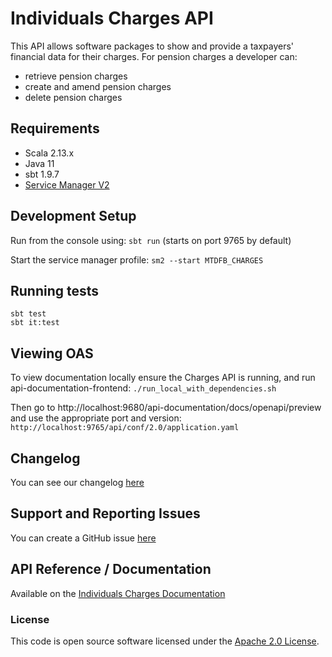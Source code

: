 Individuals Charges API
========================
This API allows software packages to show and provide a taxpayers' financial data for their charges. For pension charges
a developer can:

* retrieve pension charges
* create and amend pension charges
* delete pension charges

## Requirements

- Scala 2.13.x
- Java 11
- sbt 1.9.7
- [Service Manager V2](https://github.com/hmrc/sm2)

## Development Setup

Run from the console using: `sbt run` (starts on port 9765 by default)

Start the service manager profile: `sm2 --start MTDFB_CHARGES`

## Running tests

```
sbt test
sbt it:test
```

## Viewing OAS

To view documentation locally ensure the Charges API is running, and run api-documentation-frontend:
`./run_local_with_dependencies.sh`

Then go to http://localhost:9680/api-documentation/docs/openapi/preview and use the appropriate port and version:
`http://localhost:9765/api/conf/2.0/application.yaml`

## Changelog

You can see our changelog [here](https://github.com/hmrc/income-tax-mtd-changelog)

## Support and Reporting Issues

You can create a GitHub issue [here](https://github.com/hmrc/income-tax-mtd-changelog/issues)

## API Reference / Documentation

Available on
the [Individuals Charges Documentation](https://developer.service.hmrc.gov.uk/api-documentation/docs/api/service/individuals-charges-api)

### License

This code is open source software licensed under
the [Apache 2.0 License](http://www.apache.org/licenses/LICENSE-2.0.html).